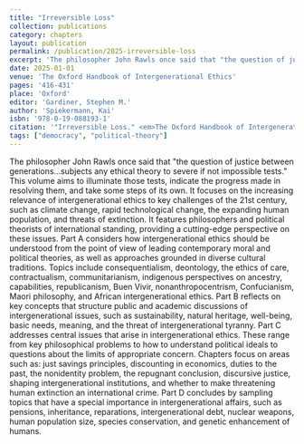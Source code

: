 ```yaml
---
title: "Irreversible Loss"
collection: publications
category: chapters
layout: publication
permalink: /publication/2025-irreversible-loss
excerpt: 'The philosopher John Rawls once said that "the question of justice between generations...subjects any ethical theory to severe if not impossible tests." This volume aims to illuminate those tests, ind...'
date: 2025-01-01
venue: 'The Oxford Handbook of Intergenerational Ethics'
pages: '416-431'
place: 'Oxford'
editor: 'Gardiner, Stephen M.'
author: 'Spiekermann, Kai'
isbn: '978-0-19-088193-1'
citation: '"Irreversible Loss." <em>The Oxford Handbook of Intergenerational Ethics</em>  (2025): 416-431.'
tags: ["democracy", "political-theory"]
---
```


The philosopher John Rawls once said that "the question of justice between generations...subjects any ethical theory to severe if not impossible tests." This volume aims to illuminate those tests, indicate the progress made in resolving them, and take some steps of its own. It focuses on the increasing relevance of intergenerational ethics to key challenges of the 21st century, such as climate change, rapid technological change, the expanding human population, and threats of extinction. It features philosophers and political theorists of international standing, providing a cutting-edge perspective on these issues.  Part A considers how intergenerational ethics should be understood from the point of view of leading contemporary moral and political theories, as well as approaches grounded in diverse cultural traditions. Topics include consequentialism, deontology, the ethics of care, contractualism, communitarianism, indigenous perspectives on ancestry, capabilities, republicanism, Buen Vivir, nonanthropocentrism, Confucianism, Maori philosophy, and African intergenerational ethics. Part B reflects on key concepts that structure public and academic discussions of intergenerational issues, such as sustainability, natural heritage, well-being, basic needs, meaning, and the threat of intergenerational tyranny. Part C addresses central issues that arise in intergenerational ethics. These range from key philosophical problems to how to understand political ideals to questions about the limits of appropriate concern. Chapters focus on areas such as: just savings principles, discounting in economics, duties to the past, the nonidentity problem, the repugnant conclusion, discursive justice, shaping intergenerational institutions, and whether to make threatening human extinction an international crime. Part D concludes by sampling topics that have a special importance in intergenerational affairs, such as pensions, inheritance, reparations, intergenerational debt, nuclear weapons, human population size, species conservation, and genetic enhancement of humans.